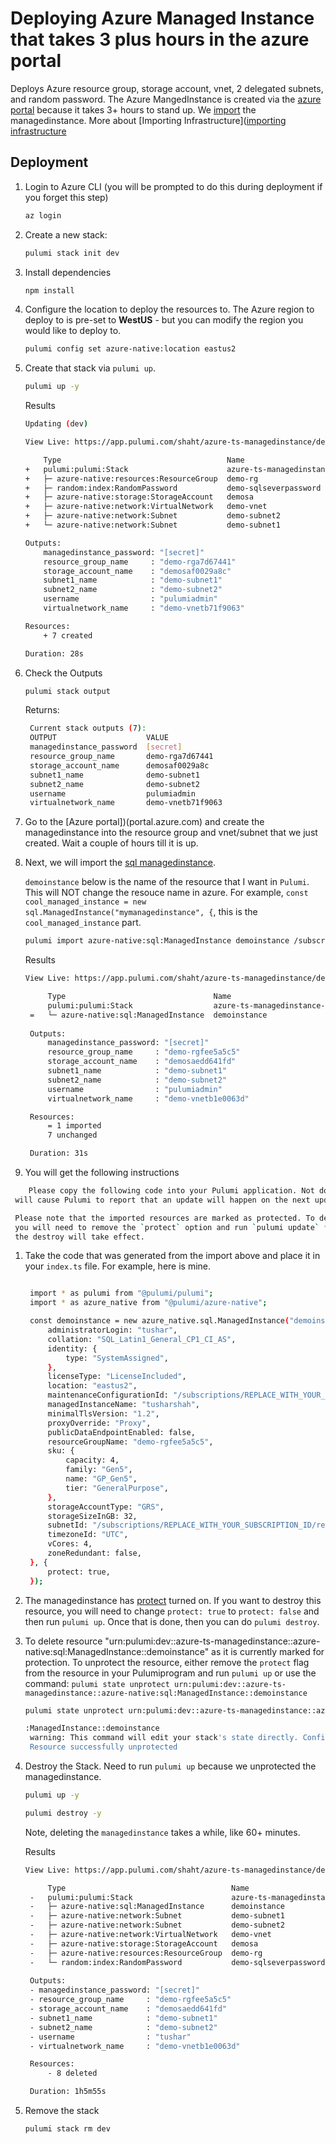 # Deploying Azure Managed Instance that takes 3 plus hours in the azure portal

Deploys Azure resource group, storage account, vnet, 2 delegated subnets, and random password. The Azure MangedInstance is created via the [azure portal](portal.azure.com) because it takes 3+ hours to stand up. We [import](https://www.pulumi.com/registry/packages/azure-native/api-docs/sql/managedinstance/#import) the managedinstance.  More about [Importing Infrastructure]([importing infrastructure](https://www.pulumi.com/docs/guides/adopting/import/#adopting-existing-resources)


## Deployment

1. Login to Azure CLI (you will be prompted to do this during deployment if you forget this step)

    ```bash
    az login
    ```

1. Create a new stack:

    ```bash
    pulumi stack init dev
    ```
1. Install dependencies
    ```bash
    npm install
    ```
1. Configure the location to deploy the resources to.  The Azure region to deploy to is pre-set to **WestUS** - but you can modify the region you would like to deploy to.

    ```bash
    pulumi config set azure-native:location eastus2
    ```
1. Create that stack via `pulumi up`.
    ```bash
    pulumi up -y
    ```

    Results

    ```bash
    Updating (dev)

    View Live: https://app.pulumi.com/shaht/azure-ts-managedinstance/dev/updates/25

        Type                                     Name                          Status      
    +   pulumi:pulumi:Stack                      azure-ts-managedinstance-dev  created     
    +   ├─ azure-native:resources:ResourceGroup  demo-rg                       created     
    +   ├─ random:index:RandomPassword           demo-sqlseverpassword         created     
    +   ├─ azure-native:storage:StorageAccount   demosa                        created     
    +   ├─ azure-native:network:VirtualNetwork   demo-vnet                     created     
    +   ├─ azure-native:network:Subnet           demo-subnet2                  created     
    +   └─ azure-native:network:Subnet           demo-subnet1                  created     
    
    Outputs:
        managedinstance_password: "[secret]"
        resource_group_name     : "demo-rga7d67441"
        storage_account_name    : "demosaf0029a8c"
        subnet1_name            : "demo-subnet1"
        subnet2_name            : "demo-subnet2"
        username                : "pulumiadmin"
        virtualnetwork_name     : "demo-vnetb71f9063"

    Resources:
        + 7 created

    Duration: 28s

1. Check the Outputs
   ```bash
   pulumi stack output
   ```

   Returns:
   ```bash
    Current stack outputs (7):
    OUTPUT                    VALUE
    managedinstance_password  [secret]
    resource_group_name       demo-rga7d67441
    storage_account_name      demosaf0029a8c
    subnet1_name              demo-subnet1
    subnet2_name              demo-subnet2
    username                  pulumiadmin
    virtualnetwork_name       demo-vnetb71f9063
   ```

1. Go to the [Azure portal])(portal.azure.com) and create the managedinstance into the resource group and vnet/subnet that we just created.  Wait a couple
of hours till it is up.

1. Next, we will import the [sql managedinstance](https://www.pulumi.com/registry/packages/azure-native/api-docs/sql/managedinstance/#import).

   `demoinstance` below is the name of the resource that I want in `Pulumi`.  This will NOT change the resouce name in azure.
   For example, `const cool_managed_instance = new sql.ManagedInstance("mymanagedinstance", {`, this is the `cool_managed_instance` part.

   ```bash
   pulumi import azure-native:sql:ManagedInstance demoinstance /subscriptions/REPLACE_WITH_YOUR_SUBSCRIPTION_ID/resourceGroups/demo-rgfee5a5c5/providers/Microsoft.Sql/managedInstances/mymanagedinstance123
   ```

   Results
   ```bash
   View Live: https://app.pulumi.com/shaht/azure-ts-managedinstance/dev/updates/20

        Type                                 Name                          Status       
        pulumi:pulumi:Stack                  azure-ts-managedinstance-dev               
    =   └─ azure-native:sql:ManagedInstance  demoinstance                  imported     
    
    Outputs:
        managedinstance_password: "[secret]"
        resource_group_name     : "demo-rgfee5a5c5"
        storage_account_name    : "demosaedd641fd"
        subnet1_name            : "demo-subnet1"
        subnet2_name            : "demo-subnet2"
        username                : "pulumiadmin"
        virtualnetwork_name     : "demo-vnetb1e0063d"

    Resources:
        = 1 imported
        7 unchanged

    Duration: 31s
   ```

1.  You will get the following instructions
   ```bash
       Please copy the following code into your Pulumi application. Not doing so
    will cause Pulumi to report that an update will happen on the next update command.

    Please note that the imported resources are marked as protected. To destroy them
    you will need to remove the `protect` option and run `pulumi update` *before*
    the destroy will take effect.
   ```

1. Take the code that was generated from the import above and place it in your `index.ts` file. For example, here is mine.
   ```bash

    import * as pulumi from "@pulumi/pulumi";
    import * as azure_native from "@pulumi/azure-native";

    const demoinstance = new azure_native.sql.ManagedInstance("demoinstance", {
        administratorLogin: "tushar",
        collation: "SQL_Latin1_General_CP1_CI_AS",
        identity: {
            type: "SystemAssigned",
        },
        licenseType: "LicenseIncluded",
        location: "eastus2",
        maintenanceConfigurationId: "/subscriptions/REPLACE_WITH_YOUR_SUBSCRIPTION_ID/providers/Microsoft.Maintenance/publicMaintenanceConfigurations/SQL_Default",
        managedInstanceName: "tusharshah",
        minimalTlsVersion: "1.2",
        proxyOverride: "Proxy",
        publicDataEndpointEnabled: false,
        resourceGroupName: "demo-rgfee5a5c5",
        sku: {
            capacity: 4,
            family: "Gen5",
            name: "GP_Gen5",
            tier: "GeneralPurpose",
        },
        storageAccountType: "GRS",
        storageSizeInGB: 32,
        subnetId: "/subscriptions/REPLACE_WITH_YOUR_SUBSCRIPTION_ID/resourceGroups/demo-rgfee5a5c5/providers/Microsoft.Network/virtualNetworks/demo-vnetb1e0063d/subnets/demo-subnet2",
        timezoneId: "UTC",
        vCores: 4,
        zoneRedundant: false,
    }, {
        protect: true,
    });
   ```

1. The managedinstance has [protect](https://www.pulumi.com/docs/intro/concepts/resources/#protect) turned on.  If you want to destroy this resource, you
will need to change `protect: true` to `protect: false` and then run `pulumi up`.  Once that is done, then you can do `pulumi destroy`.

1. To delete resource "urn:pulumi:dev::azure-ts-managedinstance::azure-native:sql:ManagedInstance::demoinstance"
    as it is currently marked for protection. To unprotect the resource, either remove the `protect` flag from the resource in your Pulumiprogram and run `pulumi up` or use the command:
    `pulumi state unprotect urn:pulumi:dev::azure-ts-managedinstance::azure-native:sql:ManagedInstance::demoinstance`

   ```bash
   pulumi state unprotect urn:pulumi:dev::azure-ts-managedinstance::azure-native:sql:ManagedInstance::demoinstance
   ```

   ```bash
   :ManagedInstance::demoinstance
    warning: This command will edit your stack's state directly. Confirm? Yes
    Resource successfully unprotected
    ```

1. Destroy the Stack.  Need to run `pulumi up` because we unprotected the managedinstance.
   ```bash
   pulumi up -y
   ```

   ```bash
   pulumi destroy -y
   ```
   Note, deleting the `managedinstance` takes a while, like 60+ minutes.

   Results
   ```bash
   View Live: https://app.pulumi.com/shaht/azure-ts-managedinstance/dev/updates/24

        Type                                     Name                          Status      
    -   pulumi:pulumi:Stack                      azure-ts-managedinstance-dev  deleted     
    -   ├─ azure-native:sql:ManagedInstance      demoinstance                  deleted     
    -   ├─ azure-native:network:Subnet           demo-subnet1                  deleted     
    -   ├─ azure-native:network:Subnet           demo-subnet2                  deleted     
    -   ├─ azure-native:network:VirtualNetwork   demo-vnet                     deleted     
    -   ├─ azure-native:storage:StorageAccount   demosa                        deleted     
    -   ├─ azure-native:resources:ResourceGroup  demo-rg                       deleted     
    -   └─ random:index:RandomPassword           demo-sqlseverpassword         deleted     
    
    Outputs:
    - managedinstance_password: "[secret]"
    - resource_group_name     : "demo-rgfee5a5c5"
    - storage_account_name    : "demosaedd641fd"
    - subnet1_name            : "demo-subnet1"
    - subnet2_name            : "demo-subnet2"
    - username                : "tushar"
    - virtualnetwork_name     : "demo-vnetb1e0063d"

    Resources:
        - 8 deleted

    Duration: 1h5m55s
    ```

1. Remove the stack
   ```bash
   pulumi stack rm dev
   ```